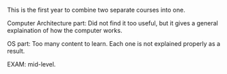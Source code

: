 This is the first year to combine two separate courses into one.

Computer Architecture part: Did not find it too useful, but it gives a general explaination of how the computer works.

OS part: Too many content to learn. Each one is not explained properly as a result. 

EXAM: mid-level.
